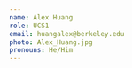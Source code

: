 ```yaml
---
name: Alex Huang
role: UCS1
email: huangalex@berkeley.edu
photo: Alex_Huang.jpg
pronouns: He/Him
---
```

